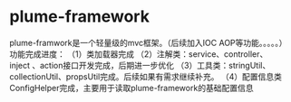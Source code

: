 # plume-framework
plume-framwork是一个轻量级的mvc框架。（后续加入IOC AOP等功能。。。。。）
 
功能完成进度：
（1）类加载器完成
（2）注解类：service、controller、inject 、action接口开发完成，后期进一步优化
（3）工具类：stringUtil、collectionUtil、propsUtil完成。后续如果有需求继续补充。
（4）配置信息类ConfigHelper完成，主要用于读取plume-framework的基础配置信息
 

